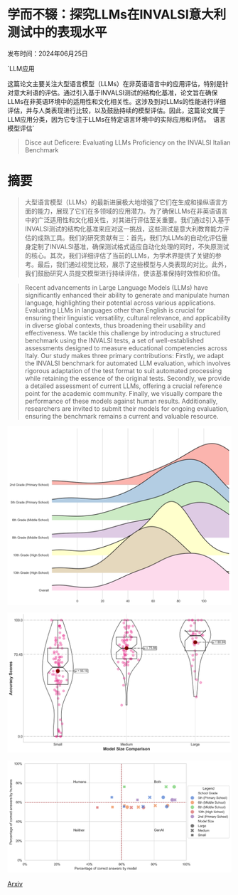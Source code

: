 # 学而不辍：探究LLMs在INVALSI意大利测试中的表现水平

发布时间：2024年06月25日

`LLM应用

这篇论文主要关注大型语言模型（LLMs）在非英语语言中的应用评估，特别是针对意大利语的评估。通过引入基于INVALSI测试的结构化基准，论文旨在确保LLMs在非英语环境中的适用性和文化相关性。这涉及到对LLMs的性能进行详细评估，并与人类表现进行比较，以及鼓励持续的模型评估。因此，这篇论文属于LLM应用分类，因为它专注于LLMs在特定语言环境中的实际应用和评估。` `语言模型评估`

> Disce aut Deficere: Evaluating LLMs Proficiency on the INVALSI Italian Benchmark

# 摘要

> 大型语言模型（LLMs）的最新进展极大地增强了它们在生成和操纵语言方面的能力，展现了它们在多领域的应用潜力。为了确保LLMs在非英语语言中的广泛适用性和文化相关性，对其进行评估至关重要。我们通过引入基于INVALSI测试的结构化基准来应对这一挑战，这些测试是意大利教育能力评估的成熟工具。我们的研究贡献有三：首先，我们为LLMs的自动化评估量身定制了INVALSI基准，确保测试格式适应自动化处理的同时，不失原测试的核心。其次，我们详细评估了当前的LLMs，为学术界提供了关键的参考。最后，我们通过视觉比较，展示了这些模型与人类表现的对比。此外，我们鼓励研究人员提交模型进行持续评估，使该基准保持时效性和价值。

> Recent advancements in Large Language Models (LLMs) have significantly enhanced their ability to generate and manipulate human language, highlighting their potential across various applications. Evaluating LLMs in languages other than English is crucial for ensuring their linguistic versatility, cultural relevance, and applicability in diverse global contexts, thus broadening their usability and effectiveness. We tackle this challenge by introducing a structured benchmark using the INVALSI tests, a set of well-established assessments designed to measure educational competencies across Italy. Our study makes three primary contributions: Firstly, we adapt the INVALSI benchmark for automated LLM evaluation, which involves rigorous adaptation of the test format to suit automated processing while retaining the essence of the original tests. Secondly, we provide a detailed assessment of current LLMs, offering a crucial reference point for the academic community. Finally, we visually compare the performance of these models against human results. Additionally, researchers are invited to submit their models for ongoing evaluation, ensuring the benchmark remains a current and valuable resource.

![学而不辍：探究LLMs在INVALSI意大利测试中的表现水平](../../../paper_images/2406.17535/grade_model_performance.png)

![学而不辍：探究LLMs在INVALSI意大利测试中的表现水平](../../../paper_images/2406.17535/model_size_comparison.png)

![学而不辍：探究LLMs在INVALSI意大利测试中的表现水平](../../../paper_images/2406.17535/quadrants.png)

[Arxiv](https://arxiv.org/abs/2406.17535)